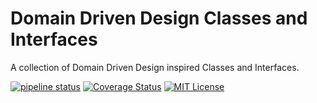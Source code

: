 # Domain Driven Design Classes and Interfaces
A collection of Domain Driven Design inspired Classes and Interfaces.

[![pipeline status](https://api.travis-ci.org/ericksonreyes/domain-driven-design.svg?branch=master)](https://github.com/ericksonreyes/domain-driven-design/tree/master) 
[![Coverage Status](https://coveralls.io/repos/github/ericksonreyes/domain-driven-design/badge.svg?branch=master)](https://coveralls.io/github/ericksonreyes/domain-driven-design?branch=master)
[![MIT License](https://img.shields.io/badge/license-MIT-brightgreen.svg?style=flat-square)](LICENSE.MD)